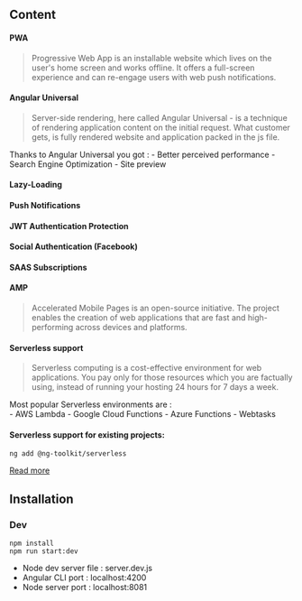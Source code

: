 ## Content

#### PWA 

> Progressive Web App is an installable website which lives on the user's home screen and works
> offline. It offers a full-screen experience and can re-engage users with web push notifications.

#### Angular Universal

> Server-side rendering, here called Angular Universal - is a technique of rendering application 
> content on the initial request. What customer gets, is fully rendered website and application packed in 
> the js file.

Thanks to Angular Universal you got :
	- Better perceived performance
    - Search Engine Optimization
  	- Site preview

#### Lazy-Loading 

#### Push Notifications

#### JWT Authentication Protection

#### Social Authentication (Facebook)

#### SAAS Subscriptions

#### AMP

> Accelerated Mobile Pages is an open-source initiative. The project enables the creation of web 
> applications that are fast and high-performing across devices and platforms.

#### Serverless support

> Serverless computing is a cost-effective environment for web applications. You pay only for 
> those resources which you are factually using, instead of running your hosting 24 hours for 7 days a 
> week.

Most popular Serverless environments are : 	
	- AWS Lambda
  	- Google Cloud Functions
  	- Azure Functions
  	- Webtasks

#### Serverless support for existing projects:
```
ng add @ng-toolkit/serverless
```
[Read more](https://github.com/maciejtreder/ng-toolkit/tree/master/schematics/serverless/README.md)

## Installation

### Dev
```
npm install
npm run start:dev
```
- Node dev server file : server.dev.js
- Angular CLI port : localhost:4200
- Node server port : localhost:8081
